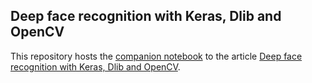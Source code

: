 ## Deep face recognition with Keras, Dlib and OpenCV

This repository hosts the [companion notebook](http://nbviewer.jupyter.org/github/krasserm/face-recognition/blob/master/face-recognition.ipynb?flush_cache=true) to the article [Deep face recognition with Keras, Dlib and OpenCV](https://krasserm.github.io/2018/02/07/deep-face-recognition/).



